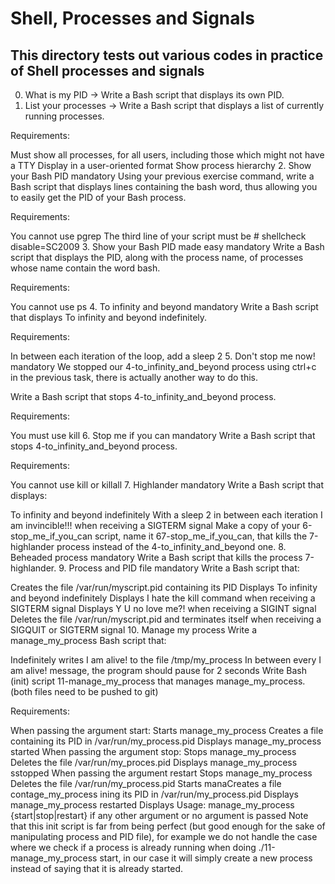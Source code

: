 # Shell, Processes and Signals
## This directory tests out various codes in practice of Shell processes and signals

0. What is my PID -> Write a Bash script that displays its own PID.
1. List your processes -> Write a Bash script that displays a list of currently running processes.

Requirements:

Must show all processes, for all users, including those which might not have a TTY
Display in a user-oriented format
Show process hierarchy
2. Show your Bash PID
mandatory
Using your previous exercise command, write a Bash script that displays lines containing the bash word, thus allowing you to easily get the PID of your Bash process.

Requirements:

You cannot use pgrep
The third line of your script must be # shellcheck disable=SC2009
3. Show your Bash PID made easy
mandatory
Write a Bash script that displays the PID, along with the process name, of processes whose name contain the word bash.

Requirements:

You cannot use ps
4. To infinity and beyond
mandatory
Write a Bash script that displays To infinity and beyond indefinitely.

Requirements:

In between each iteration of the loop, add a sleep 2
5. Don't stop me now!
mandatory
We stopped our 4-to_infinity_and_beyond process using ctrl+c in the previous task, there is actually another way to do this.

Write a Bash script that stops 4-to_infinity_and_beyond process.

Requirements:

You must use kill
6. Stop me if you can
mandatory
Write a Bash script that stops 4-to_infinity_and_beyond process.

Requirements:

You cannot use kill or killall
7. Highlander
mandatory
Write a Bash script that displays:

To infinity and beyond indefinitely
With a sleep 2 in between each iteration
I am invincible!!! when receiving a SIGTERM signal
Make a copy of your 6-stop_me_if_you_can script, name it 67-stop_me_if_you_can, that kills the 7-highlander process instead of the 4-to_infinity_and_beyond one.
8. Beheaded process
mandatory
Write a Bash script that kills the process 7-highlander.
9. Process and PID file
mandatory
Write a Bash script that:

Creates the file /var/run/myscript.pid containing its PID
Displays To infinity and beyond indefinitely
Displays I hate the kill command when receiving a SIGTERM signal
Displays Y U no love me?! when receiving a SIGINT signal
Deletes the file /var/run/myscript.pid and terminates itself when receiving a SIGQUIT or SIGTERM signal
10. Manage my process 
Write a manage_my_process Bash script that:

Indefinitely writes I am alive! to the file /tmp/my_process
In between every I am alive! message, the program should pause for 2 seconds
Write Bash (init) script 11-manage_my_process that manages manage_my_process. (both files need to be pushed to git)

Requirements:

When passing the argument start:
Starts manage_my_process
Creates a file containing its PID in /var/run/my_process.pid
Displays manage_my_process started
When passing the argument stop:
Stops manage_my_process
Deletes the file /var/run/my_proces.pid
Displays manage_my_process sstopped
When passing the argument restart
Stops manage_my_process
Deletes the file /var/run/my_process.pid
Starts manaCreates a file contage_my_process
ining its PID in /var/run/my_process.pid
Displays manage_my_process restarted
Displays Usage: manage_my_process {start|stop|restart} if any other argument or no argument is passed
Note that this init script is far from being perfect (but good enough for the sake of manipulating process and PID file), for example we do not handle the case where we check if a process is already running when doing ./11-manage_my_process start, in our case it will simply create a new process instead of saying that it is already started.

